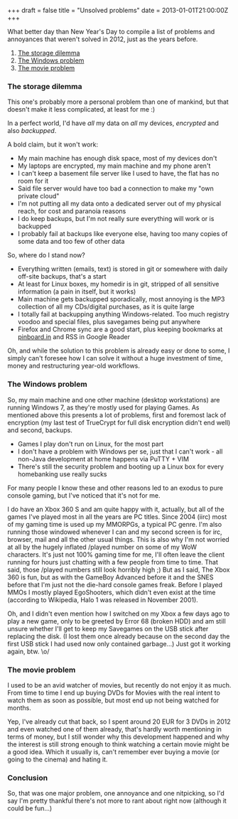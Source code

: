 +++
draft = false
title = "Unsolved problems"
date = 2013-01-01T21:00:00Z
+++



What better day than New Year's Day to compile a list of problems and
annoyances that weren't solved in 2012, just as the years before.


 1. [The storage dilemma](#storage)
 2. [The Windows problem](#windows)
 3. [The movie problem](#movies)


### <a name="storage">The storage dilemma</a>

This one's probably more a personal problem than one of mankind, but that
doesn't make it less complicated, at least for me :)

In a perfect world, I'd have *all* my data on *all* my devices, *encrypted* and
also *backupped*.

A bold claim, but it won't work:

 * My main machine has enough disk space, most of my devices don't
 * My laptops are encrypted, my main machine and my phone aren't
 * I can't keep a basement file server like I used to have, the flat has no room for it
 * Said file server would have too bad a connection to make my "own private cloud"
 * I'm not putting all my data onto a dedicated server out of my physical reach, for cost and paranoia reasons
 * I do keep backups, but I'm not really sure everything will work or is backupped
 * I probably fail at backups like everyone else, having too many copies of some data and too few of other data

So, where do I stand now?

 * Everything written (emails, text) is stored in git or somewhere with daily off-site backups, that's a start
 * At least for Linux boxes, my homedir is in git, stripped of all sensitive information (a pain in itself, but it works)
 * Main machine gets backupped sporadically, most annoying is the MP3 collection of all my CDs/digital purchases, as it is quite large
 * I totally fail at backupping anything Windows-related. Too much registry voodoo and special files, plus savegames being put anywhere
 * Firefox and Chrome sync are a good start, plus keeping bookmarks at [pinboard.in](http://pinboard.in) and RSS in Google Reader

Oh, and while the solution to this problem is already easy or done to some, I
simply can't foresee how I can solve it without a huge investment of time,
money and restructuring year-old workflows.


### <a name="windows">The Windows problem</a>

So, my main machine and one other machine (desktop workstations) are running
Windows 7, as they're mostly used for playing Games. As mentioned above this
presents a lot of problems, first and foremost lack of encryption (my last
test of TrueCrypt for full disk encryption didn't end well) and second, backups.

 * Games I play don't run on Linux, for the most part
 * I don't have a problem with Windows per se, just that I can't work - all non-Java development at home happens via PuTTY + VIM
 * There's still the security problem and booting up a Linux box for every homebanking use really sucks

For many people I know these and other reasons led to an exodus to pure console
gaming, but I've noticed that it's not for me.

I do have an Xbox 360 S and am quite happy with it, actually, but all of the
games I've played most in all the years are PC titles. Since 2004 (iirc) most
of my gaming time is used up my MMORPGs, a typical PC genre. I'm also running
those windowed whenever I can and my second screen is for irc, browser, mail
and all the other usual things. This is also why I'm not worried at all by the
hugely inflated /played number on some of my WoW characters. It's just not
100% gaming time for me, I'll often leave the client running for hours just
chatting with a few people from time to time. That said, those /played numbers
still look horribly high ;) But as I said, The Xbox 360 is fun, but as with
the GameBoy Advanced before it and the SNES before that I'm just not the
die-hard console games freak. Before I played MMOs I mostly played EgoShooters,
which didn't even exist at the time (according to Wikipedia, Halo 1 was
released in November 2001).

Oh, and I didn't even mention how I switched on my Xbox a few days ago to play
a new game, only to be greeted by Error 68 (broken HDD) and am still unsure
whether I'll get to keep my Savegames on the USB stick after replacing the
disk. (I lost them once already because on the second day the first USB stick I
had used now only contained garbage...) Just got it working again, btw. \o/


### <a name="movies">The movie problem</a>

I used to be an avid watcher of movies, but recently do not enjoy it as much.
From time to time I end up buying DVDs for Movies with the real intent to
watch them as soon as possible, but most end up not being watched for months.

Yep, I've already cut that back, so I spent around 20 EUR for 3 DVDs in 2012
and even watched one of them already, that's hardly worth mentioning in terms
of money, but I still wonder why this development happened and why the
interest is still strong enough to think watching a certain movie might be a
good idea. Which it usually is, can't remember ever buying a movie (or going
to the cinema) and hating it.


### Conclusion

So, that was one major problem, one annoyance and one nitpicking, so I'd say
I'm pretty thankful there's not more to rant about right now (although it could
be fun...)